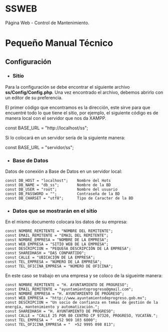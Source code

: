 # SSWEB

Página Web - Control de Mantenimiento. 

# Pequeño Manual Técnico

## Configuración 

- ### **Sitío**

Para la configuración se debe encontrar el siguiente archivo **ss/Config/Config.php**. Una vez encontrado el archivo, debemos abrirlo con un editor de su preferencia. 

El primer código que encontramos es la dirección, este sirve para que encuentré todo lo que tiene el sitio, por ejemplo, el siguiente código es de manera local con el servidor que nos da XAMPP. 

const BASE_URL = "http://localhost/ss";

Si lo colocará en un servidor sería de la siguiente manera: 

const BASE_URL = "servidor/ss";

- ### **Base de Datos** 

Datos de conexión a Base de Datos en un servidor local: 

	const DB_HOST = "localhost";    Nombre del Hots
	const DB_NAME = "db_ss";        Nombre de la BD
	const DB_USER = "root";         Nombre del usuario
	const DB_PASSWORD = "";         Contraseña de la BD
	const DB_CHARSET = "utf8";      Tipo de Caracter de la BD

- ### **Datos que se mostrarán en el sitío** 

En el mismo documento colocara los datos de su empresa: 

    const NOMBRE_REMITENTE = "NOMBRE DEL REMITENTE"; 
    const EMAIL_REMITENTE = "EMAIL DEL REMITENTE"; 
    const NOMBRE_EMPRESA = "NOMBRE DE LA EMPRESA";
    const WEB_EMPRESA = "SITÍO WEB DE LA EMPRESA";
    const DESCRIPCION = "PEQUEñA DESCRIPCIÓN DE LA EMPRESA";
    const SHAREDHASH = "DAS CONPARTIDO";
    const CALLE = "UBICACIÓN DE LA EMPRESA";
    const TEL_EMPRESA = "NÚMERO DE LA EMPRESA";
    const TEL_OFICINA_EMPRESA = "NÚMERO DE OFICINA";
  
 En este caso se trabajo en una empresa y se coloco de la sigueinte manera: 
 
	const NOMBRE_REMITENTE = "H. AYUNTAMIENTO DE PROGRESO";
	const EMAIL_REMITENTE = "ayuntamientoprogreso@gmail.com";
	const NOMBRE_EMPRESA = "H. AYUNTAMIENTO DE PROGRESO";
	const WEB_EMPRESA = "http://www.ayuntamientodeprogreso.gob.mx";
	const DESCRIPCION = "Un socio de confianza en temas de gestión de la energía, mantenimiento y automatización.";
	const SHAREDHASH = "H. AYUNTAMIENTO DE PROGRESO";
	const CALLE = "CALLE 25 POR 80 CENTRO CP 97320, PROGRESO, YUCATÁN.";
	const TEL_EMPRESA = "  +52 969 103 6000";
	const TEL_OFICINA_EMPRESA = "  +52 9995 098 813";
 
 
 

